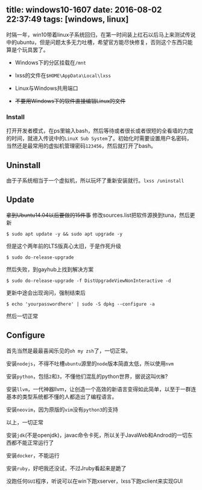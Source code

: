 title: windows10-1607
date: 2016-08-02 22:37:49
tags: [windows, linux]
---

时隔一年，win10带着linux子系统回归，在第一时间装上红石以后马上来测试传说中的ubuntu，但是问题太多无力吐槽，希望官方能尽快修复，否则这个东西只能算是个玩具罢了。
<!--more-->

- Windows下的分区挂载在`/mnt`

- lxss的文件在`$HOME\AppData\Local\lxss`

- Linux与Windows共用端口

- ~~不要用Windows下的软件直接编辑Linux的文件~~

### Install
打开开发者模式，在ps里输入bash，然后等待或者很长或者很短的全看墙的力度的时间，就进入传说中的`LinuX Sub System`了。初始化时需要设置用户名密码，当然还是最常用的虚拟机管理密码`123456`，然后就打开了bash。

## Uninstall
由于子系统相当于一个虚拟机，所以玩坏了重新安装就行。`lxss /uninstall`

## Update
~~拿到Ubuntu14.04以后要做的15件事~~ 修改sources.list把软件源换到tuna，然后更新
```
$ sudo apt update -y && sudo apt upgrade -y
```
但是这个两年前的LTS版真心太旧，于是作死升级
```
$ sudo do-release-upgrade
```
然后失败，到gayhub上找到解决方案
```
$ sudo do‐release‐upgrade ‐f DistUpgradeViewNonInteractive ‐d
```
更新中途会出现询问，强制结束后
```
$ echo 'yourpasswordhere' | sudo ‐S dpkg ‐‐configure ‐a
```
然后一切正常

## Configure
首先当然是最最喜闻乐见的`oh my zsh`了，一切正常。

安装`nodejs`，不得不吐槽`ubuntu`源里的`node`版本简直太低，所以使用`nvm`

安装`python`，包括`2`和`3`，不懂他们混乱的python世界，据说这叫`优雅`?

安装`llvm`，一代神器llvm，让创造一个高效的新语言变得如此简单，以至于一群连基本的类型系统都不懂的人都造出了编程语言。

安装`neovim`，因为原版的`vim`没有`python3`的支持

以上，一切正常

安装`jdk`(不是openjdk)，javac命令卡死，所以关于JavaWeb和Androd的一切东西都不能正常运行了

安装`docker`，不能运行

安装`ruby`，好吧我还没试，不过Jruby看起来是跪了

没跑任何`GUI`程序，听说可以在win下跑xserver，lxss下跑xclient来实现GUI
